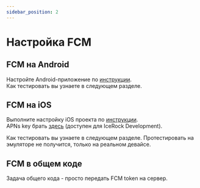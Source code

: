 ```yaml
---
sidebar_position: 2
---
```


# Настройка FCM

## FCM на Android
Настройте Android-приложение по [инструкции](https://firebase.google.com/docs/cloud-messaging/android/client).  
Как тестировать вы узнаете в следующем разделе.

## FCM на iOS
Выполните настройку iOS проекта по [инструкции](https://firebase.google.com/docs/cloud-messaging/ios/client).  
APNs key брать [здесь](https://drive.google.com/file/d/1PetTvRcQguLAFBYz07to-Bh43nr7K0ok/view?usp=sharing) (доступен для IceRock Development).  

Как тестировать вы узнаете в следующем разделе. Протестировать на эмуляторе не получится, только на реальном девайсе.

## FCM в общем коде
Задача общего кода - просто передать FCM token на сервер.

